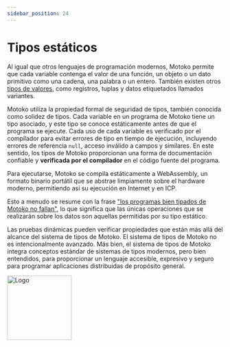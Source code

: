 ```yaml
---
sidebar_position: 24
---
```


# Tipos estáticos

Al igual que otros lenguajes de programación modernos, Motoko permite que cada
variable contenga el valor de una función, un objeto o un dato primitivo como
una cadena, una palabra o un entero. También existen otros
[tipos de valores](../getting-started/basic-concepts.md#valores), como
registros, tuplas y datos etiquetados llamados variantes.

Motoko utiliza la propiedad formal de seguridad de tipos, también conocida como
solidez de tipos. Cada variable en un programa de Motoko tiene un tipo asociado,
y este tipo se conoce estáticamente antes de que el programa se ejecute. Cada
uso de cada variable es verificado por el compilador para evitar errores de tipo
en tiempo de ejecución, incluyendo errores de referencia `null`, acceso inválido
a campos y similares. En este sentido, los tipos de Motoko proporcionan una
forma de documentación confiable y **verificada por el compilador** en el código
fuente del programa.

Para ejecutarse, Motoko se compila estáticamente a WebAssembly, un formato
binario portátil que se abstrae limpiamente sobre el hardware moderno,
permitiendo así su ejecución en Internet y en ICP.

Esto a menudo se resume con la frase
["los programas bien tipados de Motoko no fallan"](../getting-started/basic-concepts.md#sonoridad-de-tipos),
lo que significa que las únicas operaciones que se realizarán sobre los datos
son aquellas permitidas por su tipo estático.

Las pruebas dinámicas pueden verificar propiedades que están más allá del
alcance del sistema de tipos de Motoko. El sistema de tipos de Motoko no es
intencionalmente avanzado. Más bien, el sistema de tipos de Motoko integra
conceptos estándar de sistemas de tipos modernos, pero bien entendidos, para
proporcionar un lenguaje accesible, expresivo y seguro para programar
aplicaciones distribuidas de propósito general.

<img src="https://github.com/user-attachments/assets/844ca364-4d71-42b3-aaec-4a6c3509ee2e" alt="Logo" width="150" height="150" />
